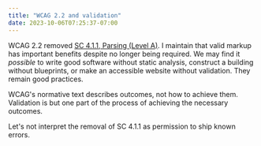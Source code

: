 ```yaml
---
title: "WCAG 2.2 and validation"
date: 2023-10-06T07:25:37-07:00
---
```


<abbr>WCAG</abbr> 2.2 removed [SC 4.1.1, Parsing (Level A)](https://www.w3.org/WAI/WCAG21/Understanding/parsing.html). I maintain that valid markup has important benefits despite no longer being required. We may find it *possible* to write good software without static analysis, construct a building without blueprints, or make an accessible website without validation. They remain good practices.

WCAG's normative text describes outcomes, not how to achieve them. Validation is but one part of the process of achieving the necessary outcomes.

Let's not interpret the removal of SC 4.1.1 as permission to ship known errors.
